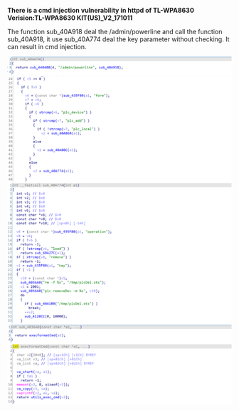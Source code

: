 **There is a cmd injection vulnerability in httpd of TL-WPA8630**  
**Verision:TL-WPA8630 KIT(US)_V2_171011**

The function sub_40A918 deal the /admin/powerline and call the function sub_40A918, it use sub_40A774 deal the key parameter without checking. It can result in cmd injection.

![image](https://github.com/sezangel/IOT-vul/blob/main/TPlink/TL-WPA8630/image/10.png)
![image](https://github.com/sezangel/IOT-vul/blob/main/TPlink/TL-WPA8630/image/11.png)
![image](https://github.com/sezangel/IOT-vul/blob/main/TPlink/TL-WPA8630/image/12.png)
![image](https://github.com/sezangel/IOT-vul/blob/main/TPlink/TL-WPA8630/image/13.png)
![image](https://github.com/sezangel/IOT-vul/blob/main/TPlink/TL-WPA8630/image/14.png)
